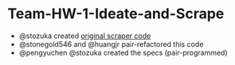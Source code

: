 # Team-HW-1-Ideate-and-Scrape

- @stozuka created [original scraper code](https://gist.github.com/stozuka/b5ad519866a46387e4f2)
- @stonegold546 and @huangjr pair-refactored this code
- @pengyuchen @stozuka created the specs (pair-programmed)
